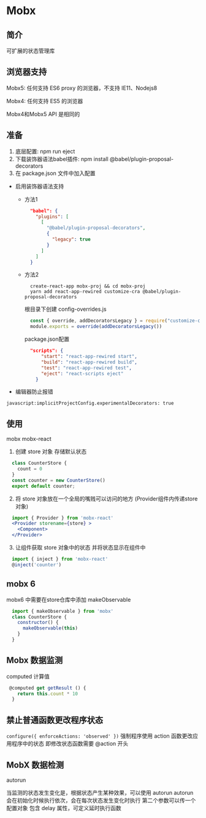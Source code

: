 # Mobx

## 简介

可扩展的状态管理库

## 浏览器支持

Mobx5: 任何支持 ES6 proxy 的浏览器，不支持 IE11、Nodejs8

Mobx4: 任何支持 ES5 的浏览器

Mobx4和Mobx5 API 是相同的

## 准备

1. 底层配置: npm run eject
2. 下载装饰器语法babel插件: npm install @babel/plugin-proposal-decorators
3. 在 package.json 文件中加入配置

- 启用装饰器语法支持

  - 方法1
    ```json
      "babel": {
        "plugins": [
          [
            "@babel/plugin-proposal-decorators",
            {
              "legacy": true
            }
          ]
        ]
      }
    ```

  - 方法2
    ```
      create-react-app mobx-proj && cd mobx-proj
      yarn add react-app-rewired customize-cra @babel/plugin-proposal-decorators
    ```
    根目录下创建 config-overrides.js
    ```js
      const { override, addDecoratorsLegacy } = require("customize-cra")
      module.exports = override(addDecoratorsLegacy())
    ```
    package.json配置
    ```json
      "scripts": {
          "start": "react-app-rewired start",
          "build": "react-app-rewired build",
          "test": "react-app-rewired test",
          "eject": "react-scripts eject"
        }
    ```

- 编辑器防止报错

`javascript:implicitProjectConfig.experimentalDecorators: true`

## 使用

mobx mobx-react

1. 创建 store 对象 存储默认状态
  ```jsx
    class CounterStore {
      count = 0
    }
    const counter = new CounterStore()
    export default counter;
  ```

2. 将 store 对象放在一个全局的嘴贱可以访问的地方 (Provider组件内传递store对象)
  ```jsx
    import { Provider } from 'mobx-react'
    <Provider storename={store} >
      <Component>
    </Provider>
  ```

3. 让组件获取 store 对象中的状态 并将状态显示在组件中
  ```jsx
    import { inject } from 'mobx-react'  
    @inject('counter')
  ```

## mobx 6 

mobx6 中需要在store仓库中添加 makeObservable

```js
  import { makeObservable } from 'mobx'
  class CounterStore {
    constructor() {
      makeObservable(this)
    }
  }
```

## Mobx 数据监测

computed 计算值

```js
 @computed get getResult () {
    return this.count * 10
  }
```

## 禁止普通函数更改程序状态

`configure({ enforceActions: 'observed' })`
强制程序使用 action 函数更改应用程序中的状态
即修改状态函数需要 @action 开头

## MobX 数据检测

autorun

当监测的状态发生变化是，根据状态产生某种效果，可以使用 autorun
autorun 会在初始化时候执行依次，会在每次状态发生变化时执行
第二个参数可以传一个配置对象 包含 delay 属性，可定义延时执行函数